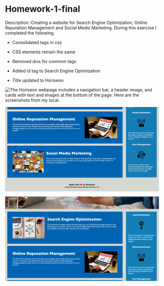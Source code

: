 # Homework-1-final


Description:
Creating a website for Search Engine Optimization, Online Reputation Management and Social Media Marketing. During this exercise I completed the following.

* Consolidated tags in css

* CSS elements remain the same

* Removed divs for common tags

* Added id tag to Search Engine Optimization

* Title updated to Horiseon


![The Horiseon webpage includes a navigation bar, a header image, and cards with text and images at the bottom of the page. Here are the screenshots from my local.](assets/images/README-1.png)

![The Horiseon webpage includes a navigation bar, a header image, and cards with text and images at the bottom of the page. Here are the screenshots from my local.](assets/images/README-2.png)

![The Horiseon webpage includes a navigation bar, a header image, and cards with text and images at the bottom of the page. Here are the screenshots from my local.](assets/images/README-3.png)
